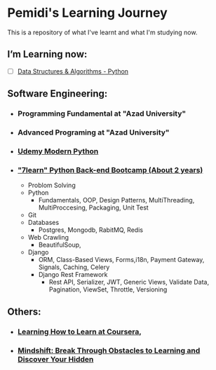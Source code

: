 # Pemidi's Learning Journey
This is a repository of what I've learnt and what I'm studying now.

## I’m Learning now:
- [ ] [Data Structures & Algorithms - Python ](https://www.udemy.com/course/data-structures-algorithms-python/)

## Software Engineering:
- ### Programming Fundamental at "Azad University"
- ### Advanced Programing at "Azad University"
- ### [Udemy Modern Python](https://www.udemy.com/course/the-modern-python3-bootcamp/ "Udemy Modern Python")
- ### ["7learn" Python Back-end Bootcamp (About 2 years)](https://7learn.com/course/python-web-expert)
  * Problom Solving
  * Python
    * Fundamentals, OOP, Design Patterns, MultiThreading, MultiProccesing, Packaging, Unit Test
  * Git
  * Databases
    * Postgres, Mongodb, RabitMQ, Redis
  * Web Crawling
    * BeautifulSoup, 
  * Django
    * ORM, Class-Based Views, Forms,i18n, Payment Gateway, Signals, Caching, Celery 
    * Django Rest Framework
      * Rest API, Serializer, JWT, Generic Views, Validate Data, Pagination, ViewSet, Throttle, Versioning




## Others:
- ### [Learning How to Learn at Coursera](https://www.coursera.org/learn/learning-how-to-learn "Learning How to Learn at Coursera"),
- ### [Mindshift: Break Through Obstacles to Learning and Discover Your Hidden](https://www.coursera.org/learn/mindshift "Mindshift: Break Through Obstacles to Learning and Discover Your Hidden")



